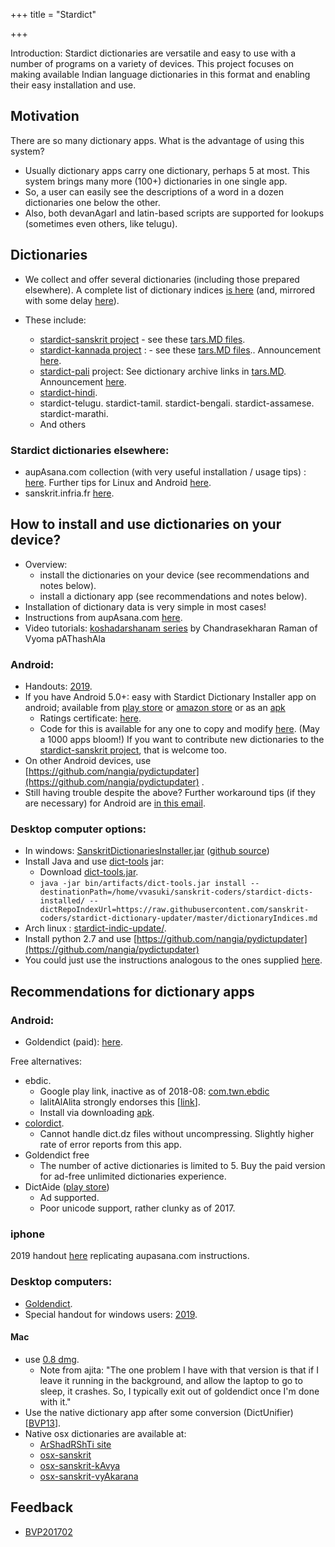 +++
title = "Stardict"

+++

Introduction: Stardict dictionaries are versatile and easy to use with a number of programs on a variety of devices. This project focuses on making available Indian language dictionaries in this format and enabling their easy installation and use.

## Motivation
There are so many dictionary apps. What is the advantage of using this system?

- Usually dictionary apps carry one dictionary, perhaps 5 at most. This system brings many more (100+) dictionaries in one single app.
- So, a user can easily see the descriptions of a word in a dozen dictionaries one below the other.
- Also, both devanAgarI and latin-based scripts are supported for lookups (sometimes even others, like telugu).

## Dictionaries

- We collect and offer several dictionaries (including those prepared elsewhere). A complete list of dictionary indices [is here](https://github.com/sanskrit-coders/stardict-dictionary-updater/blob/master/dictionaryIndices.md) (and, mirrored with some delay [here](https://github.com/nangia/pydictupdater/blob/master/downloader.py#L7)).

- These include:
    - [stardict-sanskrit project](https://github.com/indic-dict/stardict-sanskrit)  \- see these [tars.MD files](https://github.com/indic-dict/stardict-sanskrit/search?utf8=%E2%9C%93&q=filename%3Atars.MD). 
    - [stardict-kannada project](https://github.com/vvasuki/stardict-kannada) :   \- see these [tars.MD files](https://github.com/indic-dict/stardict-pali/search?utf8=%E2%9C%93&q=filename%3Atars.MD).. Announcement [here](https://groups.google.com/forum/#!topic/sanskrit-programmers/qrYQWRU4zhU).
    - [stardict-pali](https://github.com/indic-dict/stardict-pali) project: See dictionary archive links in [tars.MD](https://github.com/indic-dict/stardict-pali/blob/master/en-head/tars/tars.MD). Announcement [here](https://groups.google.com/forum/#!topic/sanskrit-programmers/5XBms03IRus).
    - [stardict-hindi](https://github.com/indic-dict/stardict-hindi).
    - stardict-telugu. stardict-tamil.  stardict-bengali.  stardict-assamese.  stardict-marathi. 
    - And others

### Stardict dictionaries elsewhere:
- aupAsana.com collection (with very useful installation / usage tips) : [here](http://www.aupasana.com/stardict). Further tips for Linux and Android [here](https://groups.google.com/d/msg/sanskrit-programmers/6kvUHtJfzQE/WrQLZeS-n_AJ).
- sanskrit.infria.fr [here](http://sanskrit.inria.fr/goldendict.html).

## How to install and use dictionaries on your device?

- Overview:
    - install the dictionaries on your device (see recommendations and notes below).
    - install a dictionary app (see recommendations and notes below).
- Installation of dictionary data is very simple in most cases!
- Instructions from aupAsana.com [here](http://old.aupasana.com/stardict).
- Video tutorials: [koshadarshanam series](https://www.youtube.com/watch?v=bkhD--yCrBI&list=PLmozlYyYE-EQJygdRR0vGVdRtSzvrlFXc) by Chandrasekharan Raman of Vyoma pAThashAla

### Android:
- Handouts: [2019](https://drive.google.com/file/d/18H3E7MFiZGVdwvHFyWjJXqlT7eJvk8UW/view).
- If you have Android 5.0+: easy with Stardict Dictionary Installer app on android; available from [play store](https://play.google.com/store/apps/details?id=sanskritcode.sanskritdictionaryupdater) or [amazon store](https://amazon.com/dp/B07HBPZ7P6) or as an [apk](https://raw.githubusercontent.com/sanskrit-coders/stardict-dictionary-updater/master/app/release/app-release.apk)
    - Ratings certificate: [here](https://iarcweb.azurewebsites.net/Dashboard/Certificate/74e40614-671c-421e-9969-1c80da21a267).
    - Code for this is available for any one to copy and modify [here](https://github.com/indic-dict/stardict-dictionary-updater). (May a 1000 apps bloom!) If you want to contribute new dictionaries to the [stardict-sanskrit project](https://github.com/vvasuki/stardict-sanskrit), that is welcome too.
- On other Android devices, use [https://github.com/nangia/pydictupdater](https://github.com/nangia/pydictupdater) .
- Still having trouble despite the above? Further workaround tips (if they are necessary) for Android are [in this email](https://groups.google.com/d/msg/sanskrit-programmers/6kvUHtJfzQE/WrQLZeS-n_AJ).

### Desktop computer options:
- In windows: [SanskritDictionariesInstaller.jar](https://archive.org/download/SanskritDictionariesInstaller/SanskritDictionariesInstaller.jar)  ([github source](https://github.com/avinashvarna/SanskritDictionariesInstaller))
- Install Java and use [dict-tools](https://github.com/sanskrit-coders/dict-tools) jar:
  - Download [dict-tools.jar](https://github.com/sanskrit-coders/dict-tools/raw/master/bin/artifacts/dict-tools.jar).
  - `java -jar bin/artifacts/dict-tools.jar install --destinationPath=/home/vvasuki/sanskrit-coders/stardict-dicts-installed/ --dictRepoIndexUrl=https://raw.githubusercontent.com/sanskrit-coders/stardict-dictionary-updater/master/dictionaryIndices.md`
- Arch linux : [stardict-indic-update/](https://aur.archlinux.org/packages/stardict-indic-update/).
- Install python 2.7 and use [https://github.com/nangia/pydictupdater](https://github.com/nangia/pydictupdater)
- You could just use the instructions analogous to the ones supplied [here](https://github.com/indic-dict/stardict-sanskrit/blob/master/README.md). 

## Recommendations for dictionary apps
### Android:

- Goldendict (paid): [here](https://play.google.com/store/apps/details?id=mobi.goldendict.android).

Free alternatives:
- ebdic.
  - Google play link, inactive as of 2018-08: [com.twn.ebdic](https://play.google.com/store/apps/details?id=com.twn.ebdic)
  - lalitAlAlita strongly endorses this \[[link](https://groups.google.com/d/msg/sanskrit-programmers/z1tCiCwvk04/sU9NEdxQBQAJ)\].
  - Install via downloading [apk](https://apkpure.com/ebdic/com.twn.ebdic).
- [colordict](https://play.google.com/store/apps/details?id=com.socialnmobile.colordict).
    - Cannot handle dict.dz files without uncompressing. Slightly higher rate of error reports from this app.
- Goldendict free
    - The number of active dictionaries is limited to 5. Buy the paid version for ad-free unlimited dictionaries experience.
- DictAide ([play store](https://play.google.com/store/apps/details?id=com.arjerine.dictaide&rdid=com.arjerine.dictaide))
    - Ad supported.
    - Poor unicode support, rather clunky as of 2017.  

### iphone
2019 handout [here](https://drive.google.com/file/d/1C-5Nxmwtax7xWjFNDK7wbksMH60pg5gc/view) replicating aupasana.com instructions.
                
### Desktop computers: 
- [Goldendict](http://goldendict.org/download.php).
- Special handout for windows users: [2019](https://docs.google.com/document/d/1j8HQ9ySOXekgD56yNsfMAjlWv8XOF4_k-gtUhQVtoYA/edit#).

#### Mac 
- use [0.8 dmg](http://downloads.sourceforge.net/goldendict/goldendict-0.8.0-macosx.dmg).
    - Note from ajita: "The one problem I have with that version is that if I leave it running in the background, and allow the laptop to go to sleep, it crashes. So, I typically exit out of goldendict once I'm done with it."
- Use the native dictionary app after some conversion (DictUnifier) \[[BVP13](https://groups.google.com/forum/#!searchin/bvparishat/Dictunifier%7Csort:relevance/bvparishat/oAIJWNnosh8/Idx0N9rGQVgJ)\].
- Native osx dictionaries are available at:
  - [ArShadRShTi site](https://arshadrishti.org/sanskrit-tools/#dictionaries)
  -  [osx-sanskrit](https://github.com/indic-dict/osx-sanskrit)
  -  [osx-sanskrit-kAvya](https://github.com/indic-dict/osx-sanskrit-kAvya)
  -  [osx-sanskrit-vyAkarana](https://github.com/indic-dict/osx-sanskrit-vyAkarana)

  

## Feedback

*   [BVP201702](https://groups.google.com/forum/#!searchin/bvparishat/stardict%7Csort:relevance/bvparishat/HfXleEXdvWM/u8P97bbGAAAJ)  
    
